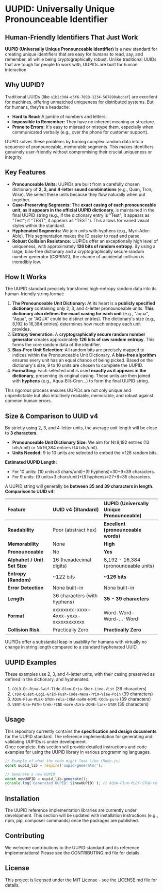 # **UUPID: Universally Unique Pronounceable Identifier**

## **Human-Friendly Identifiers That Just Work**

**UUPID (Universally Unique Pronounceable Identifier)** is a new standard for creating unique identifiers that are easy for humans to read, say, and remember, all while being cryptographically robust. Unlike traditional UUIDs that are tough for people to work with, UUPIDs are built for human interaction.

## **Why UUPID?**

Traditional UUIDs (like `a1b2c3d4-e5f6-7890-1234-567890abcdef`) are excellent for machines, offering unmatched uniqueness for distributed systems. But for humans, they're a headache:

* **Hard to Read:** A jumble of numbers and letters.  
* **Impossible to Remember:** They have no inherent meaning or structure.  
* **Prone to Errors:** It's easy to misread or mistype them, especially when communicated verbally (e.g., over the phone for customer support).

UUPID solves these problems by turning complex random data into a sequence of pronounceable, memorable segments. This makes identifiers genuinely user-friendly without compromising their crucial uniqueness or integrity.

## **Key Features**

* **Pronounceable Units:** UUPIDs are built from a carefully chosen dictionary of **2, 3, and 4-letter sound combinations** (e.g., Quan, Tron, Wise). We select these units because they flow naturally when put together.  
* **Case-Preserving Segments:** The **exact casing of each pronounceable unit, as it appears in the official UUPID dictionary**, is maintained in the final UUPID string (e.g., if the dictionary entry is "Test", it appears as "Test"; if "TEST", it appears as "TEST"). This allows for varied visual styles within the standard.  
* **Hyphenated Segments:** We join units with hyphens (e.g., Myri-Ador-Able). This segmentation makes the ID easier to read and parse.  
* **Robust Collision Resistance:** UUPIDs offer an exceptionally high level of uniqueness, with approximately **126 bits of random entropy**. By using a large, bias-free dictionary and a cryptographically secure random number generator (CSPRNG), the chance of accidental collision is incredibly low.

## **How It Works**

The UUPID standard precisely transforms high-entropy random data into its human-friendly string format:

1. **The Pronounceable Unit Dictionary:** At its heart is a **publicly specified dictionary** containing only 2, 3, and 4-letter pronounceable units. **This dictionary also defines the exact casing for each unit** (e.g., "aqua", "Aqua", or "AQUA" could be distinct entries). The dictionary's size (e.g., 8,192 to 16,384 entries) determines how much entropy each unit provides.  
2. **Entropy Generation:** A **cryptographically secure random number generator** creates approximately **126 bits of raw random entropy**. This forms the core random data of the identifier.  
3. **Bias-Free Unit Selection:** All random bits are precisely mapped to indices within the Pronounceable Unit Dictionary. A **bias-free algorithm** ensures every unit has an equal chance of being picked. Based on the dictionary's size, 9 to 10 units are chosen to complete the UUPID.  
4. **Formatting:** Each selected unit is used **exactly as it appears in the dictionary**, preserving its original casing. These units are then joined with **hyphens** (e.g., Aqua-Blit-Cron...) to form the final UUPID string.

This rigorous process ensures UUPIDs are not only unique and unpredictable but also intuitively readable, memorable, and robust against common human errors.

## **Size & Comparison to UUID v4**

By strictly using 2, 3, and 4-letter units, the average unit length will be close to **3 characters**.

* **Pronounceable Unit Dictionary Size:** We aim for N≥8,192 entries (13 bits/unit) or N≥16,384 entries (14 bits/unit).  
* **Units Needed:** 9 to 10 units are selected to embed the ≈126 random bits.

**Estimated UUPID Length:**

* For 10 units: (10 units×3 chars/unit)+(9 hyphens)=30+9=39 characters.  
* For 9 units: (9 units×3 chars/unit)+(8 hyphens)=27+8=35 characters.

A UUPID string will generally be **between 35 and 39 characters in length**.  
**Comparison to UUID v4:**

| Feature | UUID v4 (Standard) | UUPID (Universally Unique Pronounceable) |
| :---- | :---- | :---- |
| **Readability** | Poor (abstract hex) | **Excellent (pronounceable words)** |
| **Memorability** | None | **High** |
| **Pronounceable** | No | **Yes** |
| **Alphabet / Unit Set Size** | 16 (hexadecimal digits) | 8,192 - 16,384 (pronounceable units) |
| **Entropy (Random)** | \~122 bits | **\~126 bits** |
| **Error Detection** | None built-in | None built-in |
| **Length** | 36 characters (with hyphens) | **35 \- 39 characters** |
| **Format** | xxxxxxxx-xxxx-4xxx-yxxx-xxxxxxxxxxxx | Word-Word-Word-...-Word |
| **Collision Risk** | Practically Zero | **Practically Zero** |

UUPIDs offer a substantial leap in usability for humans with virtually no change in string length compared to a standard hyphenated UUID.

## **UUPID Examples**

These examples use 2, 3, and 4-letter units, with their casing preserved as defined in the dictionary, and hyphenated.

1. `GOLD-En-Riva-Swif-Tide-Blom-Eria-Shor-Line-Vist` (39 characters)  
2. `CYBR-Quest-Logi-Grid-Fush-Code-Nexa-Prim-View-Poin` (39 characters)  
3. `AQUA-Flum-PLEX-STUN-rela-CREA-moRA-NOMI-COda-pure` (39 characters)  
4. `VENT-Ure-PATH-trek-FIND-more-AUra-ZONE-link-STAR` (39 characters)

## **Usage**

This repository currently contains the **specification and design documents** for the UUPID standard. The reference implementation for generating and validating UUPIDs is under development.  
Once complete, this section will provide detailed instructions and code examples for using the UUPID library in various programming languages.  

```js
// Example of what the code might look like (Node.js)  
const uupid_lib = require('uupid-generator');

// Generate a new UUPID  
const newUUPID = uupid_lib.generate();  
console.log(`Generated UUPID: ${newUUPID}`); // AQUA-Flum-PLEX-STUN-rela-CREA-moRA-NOMI-COda-pure
```

## **Installation**

The UUPID reference implementation libraries are currently under development. This section will be updated with installation instructions (e.g., npm, pip, composer commands) once the packages are published.

## **Contributing**

We welcome contributions to the UUPID standard and its reference implementations\! Please see the CONTRIBUTING.md file for details.

## **License**

This project is licensed under the [MIT License](http://docs.google.com/LICENSE.md) \- see the LICENSE.md file for details.
